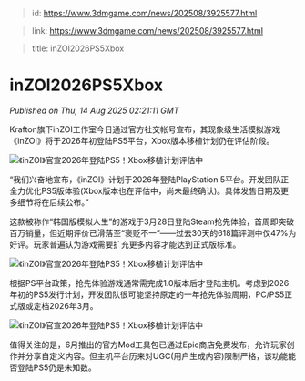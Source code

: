> id: https://www.3dmgame.com/news/202508/3925577.html

> link: https://www.3dmgame.com/news/202508/3925577.html

> title: inZOI2026PS5Xbox

# inZOI2026PS5Xbox
_Published on Thu, 14 Aug 2025 02:21:11 GMT_

Krafton旗下inZOI工作室今日通过官方社交帐号宣布，其现象级生活模拟游戏《inZOI》将于2026年初登陆PS5平台，Xbox版本移植计划仍在评估阶段。

![《inZOI》官宣2026年登陆PS5！Xbox移植计划评估中](https://img.3dmgame.com/uploads/images/news/20250814/1755137178_797519_jpg_r.jpg)

“我们兴奋地宣布，《inZOI》计划于2026年登陆PlayStation 5平台。开发团队正全力优化PS5版体验(Xbox版本也在评估中，尚未最终确认)。具体发售日期及更多细节将在后续公布。”

这款被称作“韩国版模拟人生”的游戏于3月28日登陆Steam抢先体验，首周即突破百万销量，但近期评价已滑落至“褒贬不一”——过去30天的618篇评测中仅47%为好评。玩家普遍认为游戏需要扩充更多内容才能达到正式版标准。

![《inZOI》官宣2026年登陆PS5！Xbox移植计划评估中](https://img.3dmgame.com/uploads/images/news/20250814/1755137221_954637_jpg_r.jpg)

根据PS平台政策，抢先体验游戏通常需完成1.0版本后才登陆主机。考虑到2026年初的PS5发行计划，开发团队很可能坚持原定的一年抢先体验周期，PC/PS5正式版或定档2026年3月。

![《inZOI》官宣2026年登陆PS5！Xbox移植计划评估中](https://img.3dmgame.com/uploads/images/news/20250814/1755137228_418053_jpg_r.jpg)

值得关注的是，6月推出的官方Mod工具包已通过Epic商店免费发布，允许玩家创作并分享自定义内容。但主机平台历来对UGC(用户生成内容)限制严格，该功能能否登陆PS5仍是未知数。
